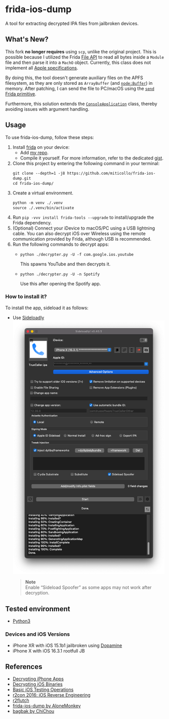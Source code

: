 # frida-ios-dump
A tool for extracting decrypted IPA files from jailbroken devices.

## What's New?
This fork **no longer requires** using `scp`, unlike the original project. 
This is possible because I utilized the Frida [File API](https://frida.re/news/2022/07/06/frida-15-1-28-released/#:~:text=File%20API) to read all bytes inside a `Module` file and then parse it into a `MachO` object. 
Currently, this class does not implement all [Apple specifications](https://github.com/apple-oss-distributions/xnu/blob/main/EXTERNAL_HEADERS/mach-o/loader.h).

By doing this, the tool doesn't generate auxiliary files on the APFS filesystem, as they are only stored as `ArrayBuffer` (and [`node:Buffer`](https://nodejs.org/api/buffer.html)) in memory. 
After patching, I can send the file to PC/macOS using the [`send` Frida primitive](https://frida.re/docs/messages/).

Furthermore, this solution extends the [`ConsoleApplication`](https://github.com/frida/frida-tools/blob/1ea077fdb49440e5807cf25fae41e389e3d2bd4a/frida_tools/application.py#L124-L134) class, thereby avoiding issues with argument handling.

## Usage

To use frida-ios-dump, follow these steps:

1. Install [frida](http://www.frida.re/) on your device:
   - Add [my repo](https://miticollo.github.io/repos/#my).
   - Compile it yourself.
     For more information, refer to the dedicated [gist](https://gist.github.com/miticollo/6e65b59d83b17bacc00523a0f9d41c11).
2. <span id="clone"></span>
   Clone this project by entering the following command in your terminal:
   ```shell
   git clone --depth=1 -j8 https://github.com/miticollo/frida-ios-dump.git
   cd frida-ios-dump/
   ```
3. Create a virtual environment.
   ```shell
   python -m venv ./.venv
   source ./.venv/bin/activate
   ```
4. Run `pip -vvv install frida-tools --upgrade` to install/upgrade the Frida dependency.
5. (Optional) Connect your iDevice to macOS/PC using a USB lightning cable.
   You can also decrypt iOS over Wireless using the remote communication provided by Frida, although USB is recommended.
6. Run the following commands to decrypt apps:
   - ```shell
     python ./decrypter.py -U -f com.google.ios.youtube
     ```
     This spawns YouTube and then decrypts it.
   - ```shell
     python ./decrypter.py -U -n Spotify 
     ```
     Use this after opening the Spotify app.


### How to install it?

To install the app, sideload it as follows:
- Use [Sideloadly](https://sideloadly.io/)
  ![sideloadly.png](screenshots/sideloadly.png)
  > **Note**<br/>
  > Enable “Sideload Spoofer” as some apps may not work after decryption.

## Tested environment

- [Python3](https://github.com/pyenv/pyenv)

### Devices and iOS Versions

- iPhone XR with iOS 15.1b1 jailbroken using [Dopamine](https://github.com/opa334/Dopamine/releases/tag/1.1.5)
- iPhone X with iOS 16.3.1 rootfull JB

## References

- [Decrypting iPhone Apps](https://sensepost.com/blog/2011/decrypting-iphone-apps/)
- [Decrypting iOS Binaries](https://mandalorianblog.wordpress.com/2013/05/03/decrypting-ios-binaries/)
- [Basic iOS Testing Operations](https://github.com/carlospolop/hacktricks/blob/master/mobile-pentesting/ios-pentesting/basic-ios-testing-operations.md#decryption-manual)
- [r2con 2016: iOS Reverse Engineering](https://github.com/radareorg/r2con2016/blob/master/talks/04-r2clutch/r2con-r2clutch.pdf)
- [r2flutch](https://github.com/as0ler/r2flutch)
- [frida-ios-dump by AloneMonkey](https://github.com/AloneMonkey/frida-ios-dump)
- [bagbak by ChiChou](https://github.com/ChiChou/bagbak)
